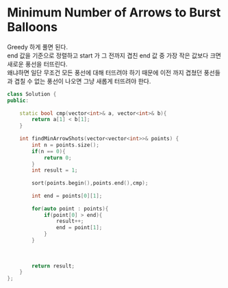 # Minimum Number of Arrows to Burst Balloons
Greedy 하게 풀면 된다.   
end 값을 기준으로 정렬하고 start 가 그 전까지 겹친 end 값 중 가장 작은 값보다 크면 새로운 풍선을 터뜨린다.      
왜냐하면 일단 무조건 모든 풍선에 대해 터뜨려야 하기 때문에 이전 까지 겹쳤던 풍선들과 겹칠 수 없는 풍선이 나오면 그냥 새롭게 터뜨려야 한다.   
```c++
class Solution {
public:
    
    static bool cmp(vector<int>& a, vector<int>& b){
        return a[1] < b[1];
    }
    
    int findMinArrowShots(vector<vector<int>>& points) {
        int n = points.size();
        if(n == 0){
            return 0;
        }
        int result = 1;
        
        sort(points.begin(),points.end(),cmp);    
        
        int end = points[0][1];
        
        for(auto point : points){
            if(point[0] > end){
                result++;
                end = point[1];
            }
        }
        
        
        
        return result;
    }
};
```